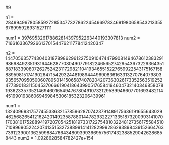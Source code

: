 #9

n1 = 284994967805859272853477327862245466978346919806585432133556769959269315271111

num1 = 397695326178862814397952263440193307813
num2 = 716616336792661370154476211778412420347


n2 = 1447056357743040318789862961227509104744799081494678612383291986984923519316446287708049077918224656527429543673229364351887183390807262752423117298211041934655152276599225431751671588895981517419026471542932448198944496908361633132707640798039356570950500607895014150658740782042073630261733525635192524773901831150453706661904186439905176584194604732140346858078193623357352146946016549476780491073212953994660770169348211445199019386069469845306185323206439961

num1 = 132409693175774553363215785962870742379148917563619165564302946256826541216242014923587880144782932227133518732009931410701703810175288941972070542518197331722754810322481273561755845107109969052242074135153273889914141282999286293898439152664763739123900136259988476643480939936695756174323885290426286858443
num2 =  1.0928628584782427e+154

